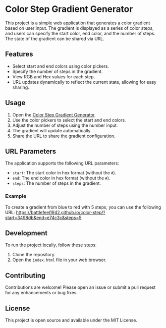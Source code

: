 # Color Step Gradient Generator

This project is a simple web application that generates a color gradient based on user input. The gradient is displayed as a series of color steps, and users can specify the start color, end color, and the number of steps. The state of the gradient can be shared via URL.

## Features

- Select start and end colors using color pickers.
- Specify the number of steps in the gradient.
- View RGB and Hex values for each step.
- URL updates dynamically to reflect the current state, allowing for easy sharing.

## Usage

1. Open the [Color Step Gradient Generator](https://battlefeel1942.github.io/color-step/).
2. Use the color pickers to select the start and end colors.
3. Adjust the number of steps using the number input.
4. The gradient will update automatically.
5. Share the URL to share the gradient configuration.

## URL Parameters

The application supports the following URL parameters:

- `start`: The start color in hex format (without the `#`).
- `end`: The end color in hex format (without the `#`).
- `steps`: The number of steps in the gradient.

### Example

To create a gradient from blue to red with 5 steps, you can use the following URL: https://battlefeel1942.github.io/color-step/?start=3498db&end=e74c3c&steps=5


## Development

To run the project locally, follow these steps:

1. Clone the repository.
2. Open the `index.html` file in your web browser.

## Contributing

Contributions are welcome! Please open an issue or submit a pull request for any enhancements or bug fixes.

## License

This project is open source and available under the MIT License.